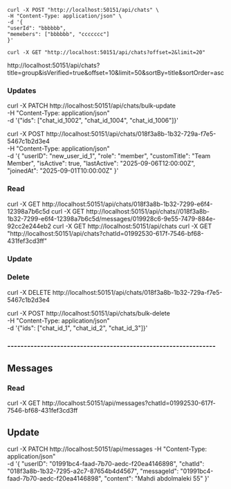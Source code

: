 ````
curl -X POST "http://localhost:50151/api/chats" \
-H "Content-Type: application/json" \
-d '{
"userId": "bbbbbb",
"memebers": ["bbbbbb", "ccccccc"]
}'
````

````
curl -X GET "http://localhost:50151/api/chats?offset=2&limit=20"
````

http://localhost:50151/api/chats?title=group&isVerified=true&offset=10&limit=50&sortBy=title&sortOrder=asc

### Updates

curl -X PATCH http://localhost:50151/api/chats/bulk-update \
-H "Content-Type: application/json" \
-d '{"ids": ["chat_id_1002", "chat_id_1004", "chat_id_1006"]}'

curl -X POST http://localhost:50151/api/chats/018f3a8b-1b32-729a-f7e5-5467c1b2d3e4 \
-H "Content-Type: application/json" \
-d '{
"userID": "new_user_id_1",
"role": "member",
"customTitle": "Team Member",
"isActive": true,
"lastActive": "2025-09-06T12:00:00Z",
"joinedAt": "2025-09-01T10:00:00Z"
}'

### Read

curl -X GET http://localhost:50151/api/chats/018f3a8b-1b32-7299-e6f4-12398a7b6c5d
curl -X
GET http://localhost:50151/api/chats//018f3a8b-1b32-7299-e6f4-12398a7b6c5d/messages/019928c6-9e55-7479-884e-92cc2e244eb2
curl -X GET http://localhost:50151/api/chats
curl -X GET "http://localhost:50151/api/chats?chatId=01992530-617f-7546-bf68-431fef3cd3ff"

### Update

### Delete

curl -X DELETE http://localhost:50151/api/chats/018f3a8b-1b32-729a-f7e5-5467c1b2d3e4

curl -X POST http://localhost:50151/api/chats/bulk-delete \
-H "Content-Type: application/json" \
-d '{"ids": ["chat_id_1", "chat_id_2", "chat_id_3"]}'

### ---------------------------------------------------------------

## Messages

### Read

curl -X GET http://localhost:50151/api/messages?chatId=01992530-617f-7546-bf68-431fef3cd3ff

## Update

curl -X PATCH http://localhost:50151/api/messages -H "Content-Type: application/json" \
-d '{
"userID": "01991bc4-faad-7b70-aedc-f20ea4146898",
"chatId": "018f3a8b-1b32-7295-a2c7-87654b4d4567",
"messageId": "01991bc4-faad-7b70-aedc-f20ea4146898",
"content": "Mahdi abdolmaleki 55"
}'




